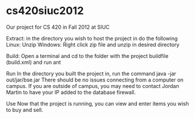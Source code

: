 cs420siuc2012
=============

Our project for CS 420 in Fall 2012 at SIUC

Extract: in the directory you wish to host the project in do the following
  Linux: 
    Unzip <filename>
  Windows:
    Right click zip file and unzip in desired directory

Build:
    Open a terminal and cd to the folder with the project buildfile (build.xml) and run ant

Run
    In the directory you built the project in, run the command java -jar out/jar/bse.jar
    There should be no issues connecting from a computer on campus.  If you are outside of campus, you may need to contact 
    Jordan Martin to have your IP added to the database firewall.

Use
    Now that the project is running, you can view and enter items you wish to buy and sell.  